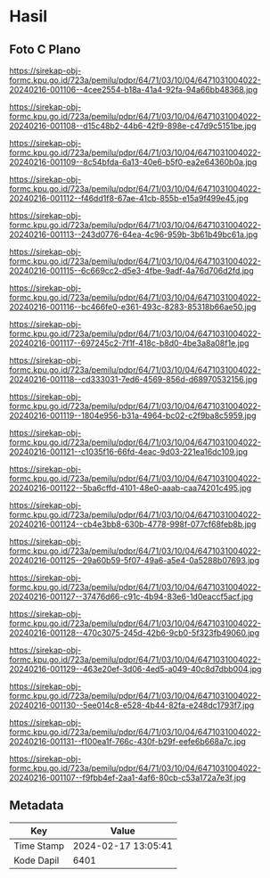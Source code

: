 # Hasil

## Foto C Plano

https://sirekap-obj-formc.kpu.go.id/723a/pemilu/pdpr/64/71/03/10/04/6471031004022-20240216-001106--4cee2554-b18a-41a4-92fa-94a66bb48368.jpg

https://sirekap-obj-formc.kpu.go.id/723a/pemilu/pdpr/64/71/03/10/04/6471031004022-20240216-001108--d15c48b2-44b6-42f9-898e-c47d9c5151be.jpg

https://sirekap-obj-formc.kpu.go.id/723a/pemilu/pdpr/64/71/03/10/04/6471031004022-20240216-001109--8c54bfda-6a13-40e6-b5f0-ea2e64360b0a.jpg

https://sirekap-obj-formc.kpu.go.id/723a/pemilu/pdpr/64/71/03/10/04/6471031004022-20240216-001112--f46dd1f8-67ae-41cb-855b-e15a9f499e45.jpg

https://sirekap-obj-formc.kpu.go.id/723a/pemilu/pdpr/64/71/03/10/04/6471031004022-20240216-001113--243d0776-64ea-4c96-959b-3b61b49bc61a.jpg

https://sirekap-obj-formc.kpu.go.id/723a/pemilu/pdpr/64/71/03/10/04/6471031004022-20240216-001115--6c669cc2-d5e3-4fbe-9adf-4a76d706d2fd.jpg

https://sirekap-obj-formc.kpu.go.id/723a/pemilu/pdpr/64/71/03/10/04/6471031004022-20240216-001116--bc466fe0-e361-493c-8283-85318b66ae50.jpg

https://sirekap-obj-formc.kpu.go.id/723a/pemilu/pdpr/64/71/03/10/04/6471031004022-20240216-001117--697245c2-7f1f-418c-b8d0-4be3a8a08f1e.jpg

https://sirekap-obj-formc.kpu.go.id/723a/pemilu/pdpr/64/71/03/10/04/6471031004022-20240216-001118--cd333031-7ed6-4569-856d-d68970532156.jpg

https://sirekap-obj-formc.kpu.go.id/723a/pemilu/pdpr/64/71/03/10/04/6471031004022-20240216-001119--1804e956-b31a-4964-bc02-c2f9ba8c5959.jpg

https://sirekap-obj-formc.kpu.go.id/723a/pemilu/pdpr/64/71/03/10/04/6471031004022-20240216-001121--c1035f16-66fd-4eac-9d03-221ea16dc109.jpg

https://sirekap-obj-formc.kpu.go.id/723a/pemilu/pdpr/64/71/03/10/04/6471031004022-20240216-001122--5ba6cffd-4101-48e0-aaab-caa74201c495.jpg

https://sirekap-obj-formc.kpu.go.id/723a/pemilu/pdpr/64/71/03/10/04/6471031004022-20240216-001124--cb4e3bb8-630b-4778-998f-077cf68feb8b.jpg

https://sirekap-obj-formc.kpu.go.id/723a/pemilu/pdpr/64/71/03/10/04/6471031004022-20240216-001125--29a60b59-5f07-49a6-a5e4-0a5288b07693.jpg

https://sirekap-obj-formc.kpu.go.id/723a/pemilu/pdpr/64/71/03/10/04/6471031004022-20240216-001127--37476d66-c91c-4b94-83e6-1d0eaccf5acf.jpg

https://sirekap-obj-formc.kpu.go.id/723a/pemilu/pdpr/64/71/03/10/04/6471031004022-20240216-001128--470c3075-245d-42b6-9cb0-5f323fb49060.jpg

https://sirekap-obj-formc.kpu.go.id/723a/pemilu/pdpr/64/71/03/10/04/6471031004022-20240216-001129--463e20ef-3d06-4ed5-a049-40c8d7dbb004.jpg

https://sirekap-obj-formc.kpu.go.id/723a/pemilu/pdpr/64/71/03/10/04/6471031004022-20240216-001130--5ee014c8-e528-4b44-82fa-e248dc1793f7.jpg

https://sirekap-obj-formc.kpu.go.id/723a/pemilu/pdpr/64/71/03/10/04/6471031004022-20240216-001131--f100ea1f-766c-430f-b29f-eefe6b668a7c.jpg

https://sirekap-obj-formc.kpu.go.id/723a/pemilu/pdpr/64/71/03/10/04/6471031004022-20240216-001107--f9fbb4ef-2aa1-4af6-80cb-c53a172a7e3f.jpg


## Metadata

| Key        | Value               |
| ---------- | ------------------- |
| Time Stamp | 2024-02-17 13:05:41 |
| Kode Dapil | 6401                |



